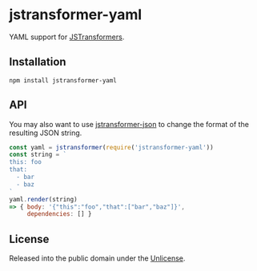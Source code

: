# jstransformer-yaml

YAML support for [JSTransformers](http://github.com/jstransformers).

## Installation

    npm install jstransformer-yaml

## API

You may also want to use [jstransformer-json][] to change the format of the
resulting JSON string.

[jstransformer-json]: https://www.npmjs.com/package/jstransformer-json

```js
const yaml = jstransformer(require('jstransformer-yaml'))
const string = `
this: foo
that:
  - bar
  - baz
`
yaml.render(string)
=> { body: '{"this":"foo","that":["bar","baz"]}',
     dependencies: [] }
```

## License

Released into the public domain under the [Unlicense](LICENSE.md).
